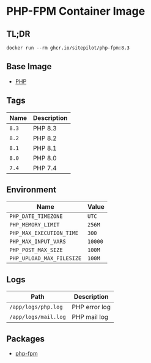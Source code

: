 # PHP-FPM Container Image

## TL;DR

```console
docker run --rm ghcr.io/sitepilot/php-fpm:8.3
```

## Base Image

* [PHP](../php)

## Tags

| Name  | Description |
|-------|-------------|
| `8.3` | PHP 8.3     |
| `8.2` | PHP 8.2     |
| `8.1` | PHP 8.1     |
| `8.0` | PHP 8.0     |
| `7.4` | PHP 7.4     |

## Environment

| Name                      | Value   |
|---------------------------|---------|
| `PHP_DATE_TIMEZONE`       | `UTC`   |
| `PHP_MEMORY_LIMIT`        | `256M`  |
| `PHP_MAX_EXECUTION_TIME`  | `300`   |
| `PHP_MAX_INPUT_VARS`      | `10000` |
| `PHP_POST_MAX_SIZE`       | `100M`  |
| `PHP_UPLOAD_MAX_FILESIZE` | `100M`  |

## Logs

| Path                 | Description   |
|----------------------|---------------|
| `/app/logs/php.log`  | PHP error log |
| `/app/logs/mail.log` | PHP mail log  |

## Packages

* [php-fpm](https://www.php.net/manual/en/install.fpm.php)
